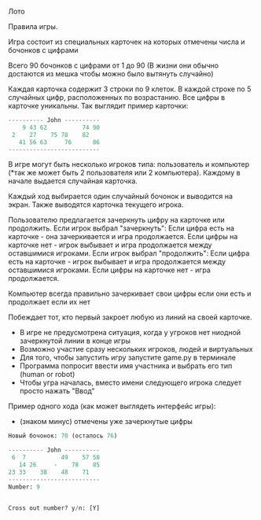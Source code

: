 Лото

Правила игры.

Игра состоит из специальных карточек на которых отмечены числа и бочонков с цифрами

Всего 90 бочонков с цифрами от 1 до 90 (В жизни они обычно достаются из мешка чтобы можно было вытянуть случайно)

Каждая карточка содержит 3 строки по 9 клеток. В каждой строке по 5 случайных цифр, 
расположенных по возрастанию. Все цифры в карточке уникальны. Так выглядит пример карточки:
```python
---------- John ----------
    9 43 62          74 90
 2    27    75 78    82
   41 56 63     76      86 
--------------------------
```
В игре могут быть несколько игроков типа: пользователь и компьютер (*так же может быть 2 пользователя или 2 компьютера). 
Каждому в начале выдается случайная карточка. 

Каждый ход выбирается один случайный бочонок и выводится на экран.
Также выводятся карточка текущего игрока.

Пользователю предлагается зачеркнуть цифру на карточке или продолжить.
Если игрок выбрал "зачеркнуть":
	Если цифра есть на карточке - она зачеркивается и игра продолжается.
	Если цифры на карточке нет - игрок выбывает и игра продолжается между оставшимися игроками.
Если игрок выбрал "продолжить":
	Если цифра есть на карточке - игрок выбывает и игра продолжается между оставшимися игроками.
	Если цифры на карточке нет - игра продолжается.
    
Компьютер всегда правильно зачеркивает свои цифры если они есть и продолжает если их нет
	
Побеждает тот, кто первый закроет любую из линий на своей карточке.

- В игре не предусмотрена ситуация, когда у угроков нет ниодной зачеркнутой линии в конце игры
- Возможно участие сразу нескольких игроков, людей и виртуальных
- Для того, чтобы запустить игру запустите game.py в терминале
- Программа попросит ввести имя участника и выбрать его тип (human or robot)
- Чтобы угра началась, вместо имени следующего игрока следует просто нажать "Ввод"



Пример одного хода (как может выглядеть интерфейс игры):
- (знаком минус) отмечены уже зачеркнутые цифры

```python
Новый бочонок: 70 (осталось 76)

---------- John ----------
 6  7          49    57 58
   14 26     -    78    85
23 33    38    48    71   
--------------------------
Number: 9


Cross out number? y/n: [Y]
```





